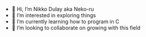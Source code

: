 - 👋 Hi, I’m Nikko Dulay aka Neko-ru
- 👀 I’m interested in exploring things
- 🌱 I’m currently learning how to program in C
- 💞️ I’m looking to collaborate on growing with this field

<!---
dulaynikko123/dulaynikko123 is a ✨ special ✨ repository because its `README.md` (this file) appears on your GitHub profile.
You can click the Preview link to take a look at your changes.
--->
